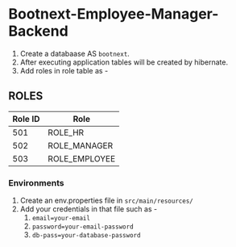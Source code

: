 # Bootnext-Employee-Manager-Backend
1. Create a databaase AS ```bootnext```.
2. After executing application tables will be created by hibernate.
3. Add roles in role table as - 

## ROLES
  | Role ID | Role |
| --- | --- |
| 501 | ROLE_HR |
| 502 | ROLE_MANAGER |
| 503 | ROLE_EMPLOYEE |

### Environments
1. Create an env.properties file in ```src/main/resources/```
2. Add your credentials in that file such as -
      1. ```email=your-email```
      2. ```password=your-email-password```
      3. ```db-pass=your-database-password```
